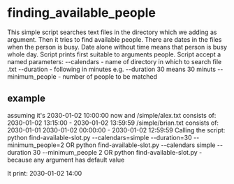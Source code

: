 
# finding_available_people


This simple script searches text files in the directory which we adding as argument. 
Then it tries to find available people. There are dates in the files when the person is busy. 
Date alone without time means that person is busy whole day. 
Script prints first suitable to arguments people. 
Script accept a named parameters: --calendars - name of directory in which to search file .txt 
                                  --duration - following in minutes e.g. 
                                  --duration 30 means 30 minuts --minimum_people - number of people to be matched
                                  

## example


assuming it's 2030-01-02 10:00:00 now and
    /simple/alex.txt consists of: 
	2030-01-02 13:15:00 - 2030-01-02 13:59:59
    /simple/brian.txt consists of: 
    	2030-01-01
	2030-01-02 00:00:00 - 2030-01-02 12:59:59
Calling the script: 
python find-available-slot.py --calendars=simple --duration=30 --minimum_people=2 OR 
python find-available-slot.py --calendars simple --duration 30 --minimum_people 2 OR 
python find-available-slot.py - because any argument has default value

It print: 2030-01-02 14:00
